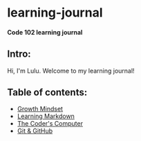 # learning-journal
#### Code 102 learning journal

## Intro: 
Hi, I'm Lulu. Welcome to my learning journal!

## Table of contents:

- [Growth Mindset](https://luluse.github.io/learning-journal/learningjournal/growthmindset)
- [Learning Markdown](https://luluse.github.io/learning-journal/learningjournal/Read01Markdown)
- [The Coder's Computer](https://luluse.github.io/learning-journal/learningjournal/Read02)
- [Git & GitHub](https://luluse.github.io/learning-journal/learningjournal/lab03)

